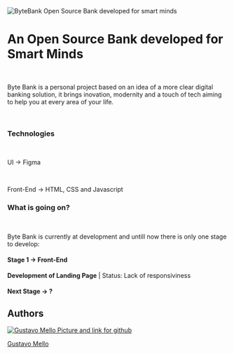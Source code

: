 <img src="#" alt="ByteBank Open Source Bank developed for smart minds">

<h1>An Open Source Bank developed for Smart Minds</h1><br>
<p>Byte Bank is a personal project based on an idea of a more clear digital
banking solution, it brings inovation, modernity and a touch of tech aiming
to help you at every area of your life.</p><br>

<h3>Technologies</h3><br>

<p>UI → Figma</p><br>
<p>Front-End → HTML, CSS and Javascript</p>

<h3>What is going on?</h3><br>
<p>Byte Bank is currently at development and untill now there is only one stage to
develop:</p>

<h4>Stage 1 → Front-End</h4>
<p><strong>Development of Landing Page</strong> | Status: Lack of responsiviness</p>

<h4>Next Stage → ?</h4>

<h2>Authors</h2>
<a href="#">
  <img src="#" alt="Gustavo Mello Picture and link for github">
  <p>Gustavo Mello</p>
</a>
